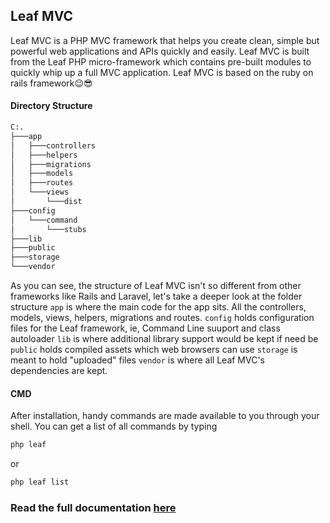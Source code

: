 ## Leaf MVC
Leaf MVC is a PHP MVC framework that helps you create clean, simple but powerful web applications and APIs quickly and easily. Leaf MVC is built from the Leaf PHP micro-framework which contains pre-built modules to quickly whip up a full MVC application.
Leaf MVC is based on the ruby on rails framework😉😎


#### Directory Structure
```bash
C:.
├───app
│   ├───controllers
│   ├───helpers
│   ├───migrations
│   ├───models
│   ├───routes
│   └───views
│       └───dist
├───config
│   └───command
│       └───stubs
├───lib
├───public
├───storage
└───vendor
```
As you can see, the structure of Leaf MVC isn't so different from other frameworks like Rails and Laravel, let's take a deeper look at the folder structure
`app` is where the main code for the app sits. All the controllers, models, views, helpers, migrations and routes. 
`config` holds configuration files for the Leaf framework, ie, Command Line suuport and class autoloader
`lib` is where additional library support would be kept if need be
`public` holds compiled assets which web browsers can use
`storage` is meant to hold "uploaded" files
`vendor` is where all Leaf MVC's dependencies are kept.


#### CMD
After installation, handy commands are made available to you through your shell. You can get a list of all commands by typing 
```bash
php leaf
``` 
or
```bash
php leaf list
```


### Read the full documentation [here](https://leaf-docs.netlify.com)